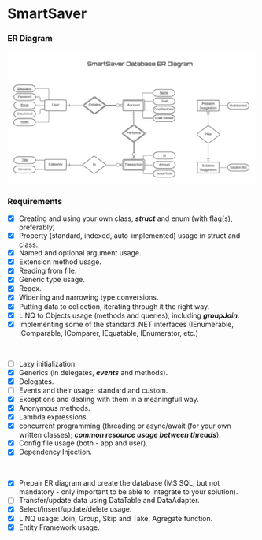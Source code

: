 # SmartSaver

### ER Diagram
![ER Diagram](./diagram.png)

### Requirements
- [X] Creating and using your own class, **_struct_** and enum (with flag(s), preferably)
- [X] Property (standard, indexed, auto-implemented) usage in struct and class.
- [X] Named and optional argument usage.
- [X] Extension method usage.
- [X] Reading from file.
- [X] Generic type usage.
- [X] Regex.
- [X] Widening and narrowing type conversions.
- [X] Putting data to collection, iterating through it the right way.
- [X] LINQ to Objects usage (methods and queries), including **_groupJoin_**.
- [X] Implementing some of the standard .NET interfaces (IEnumerable, IComparable, IComparer, IEquatable, IEnumerator, etc.)

<br>

- [ ] Lazy initialization.
- [X] Generics (in delegates, **_events_** and methods).
- [X] Delegates.
- [ ] Events and their usage: standard and custom.
- [X] Exceptions and dealing with them in a meaningfull way.
- [X] Anonymous methods.
- [X] Lambda expressions.
- [X] concurrent programming (threading or async/await (for your own written classes); **_common resource usage between threads_**).
- [X] Config file usage (both - app and user).
- [X] Dependency Injection.

<br>

- [X] Prepair ER diagram and create the database (MS SQL, but not mandatory - only important to be able to integrate to your solution).
- [ ] Transfer/update data using DataTable and DataAdapter.
- [X] Select/insert/update/delete usage.
- [X] LINQ usage: Join, Group, Skip and Take, Agregate function.
- [X] Entity Framework usage.
